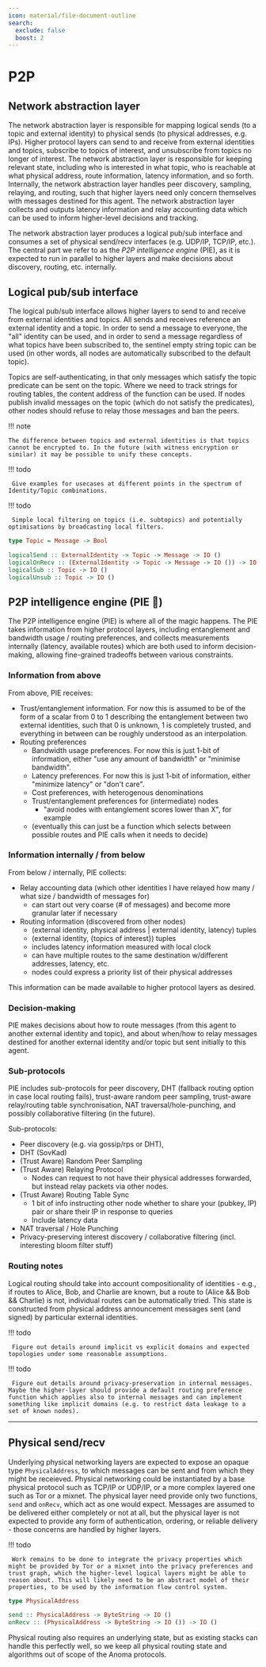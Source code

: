 ```yaml
---
icon: material/file-document-outline
search:
  exclude: false
  boost: 2
---
```


# P2P

## Network abstraction layer

The network abstraction layer is responsible for mapping logical sends (to a topic and external identity) to physical sends (to physical addresses, e.g. IPs). Higher protocol layers can send to and receive from external identities and topics, subscribe to topics of interest, and unsubscribe from topics no longer of interest. The network abstraction layer is responsible for keeping relevant state, including who is interested in what topic, who is reachable at what physical address, route information, latency information, and so forth. Internally, the network abstraction layer handles peer discovery, sampling, relaying, and routing, such that higher layers need only concern themselves with messages destined for this agent. The network abstraction layer collects and outputs latency information and relay accounting data which can be used to inform higher-level decisions and tracking.

The network abstraction layer produces a logical pub/sub interface and consumes a set of physical send/recv interfaces (e.g. UDP/IP, TCP/IP, etc.). The central part we refer to as the _P2P intelligence engine_ (PIE), as it is expected to run in parallel to higher layers and make decisions about discovery, routing, etc. internally.

## Logical pub/sub interface

The logical pub/sub interface allows higher layers to send to and receive from external identities and topics. All sends and receives reference an external identity and a topic. In order to send a message to everyone, the "all" identity can be used, and in order to send a message regardless of what topics have been subscribed to, the sentinel empty string topic can be used (in other words, all nodes are automatically subscribed to the default topic).

Topics are self-authenticating, in that only messages which satisfy the topic predicate can be sent on the topic. Where we need to track strings for routing tables, the content address of the function can be used. If nodes publish invalid messages on the topic (which do not satisfy the predicates), other nodes should refuse to relay those messages and ban the peers.

!!! note

    The difference between topics and external identities is that topics cannot be encrypted to. In the future (with witness encryption or similar) it may be possible to unify these concepts.

!!! todo

     Give examples for usecases at different points in the spectrum of Identity/Topic combinations.

!!! todo

     Simple local filtering on topics (i.e. subtopics) and potentially optimisations by broadcasting local filters.

```haskell
type Topic = Message -> Bool

logicalSend :: ExternalIdentity -> Topic -> Message -> IO ()
logicalOnRecv :: (ExternalIdentity -> Topic -> Message -> IO ()) -> IO () -- note: clarify notation for callback functions
logicalSub :: Topic -> IO ()
logicalUnsub :: Topic -> IO ()
```

## P2P intelligence engine (PIE 🥧)

The P2P intelligence engine (PIE) is where all of the magic happens. The PIE takes information from higher protocol layers, including entanglement and bandwidth usage / routing preferences, and collects measurements internally (latency, available routes) which are both used to inform decision-making, allowing fine-grained tradeoffs between various constraints.

### Information from above

From above, PIE receives:
- Trust/entanglement information. For now this is assumed to be of the form of a scalar from 0 to 1 describing the entanglement between two external identities, such that 0 is unknown, 1 is completely trusted, and everything in between can be roughly understood as an interpolation.
- Routing preferences
    - Bandwidth usage preferences. For now this is just 1-bit of information, either "use any amount of bandwidth" or "minimise bandwidth".
    - Latency preferences. For now this is just 1-bit of information, either "minimize latency" or "don't care".
    - Cost preferences, with heterogenous denominations
    - Trust/entanglement preferences for (intermediate) nodes
        - "avoid nodes with entanglement scores lower than X", for example
    - (eventually this can just be a function which selects between possible routes and PIE calls when it needs to decide)

### Information internally / from below

From below / internally, PIE collects:
- Relay accounting data (which other identities I have relayed how many / what size / bandwidth of messages for)
    - can start out very coarse (# of messages) and become more granular later if necessary
- Routing information (discovered from other nodes)
    - (external identity, physical address | external identity, latency) tuples
    - (external identity, {topics of interest}) tuples
    - includes latency information measured with local clock
    - can have multiple routes to the same destination w/different addresses, latency, etc.
    - nodes could express a priority list of their physical addresses

This information can be made available to higher protocol layers as desired.

### Decision-making

PIE makes decisions about how to route messages (from this agent to another external identity and topic), and about when/how to relay messages destined for another external identity and/or topic but sent initially to this agent.

### Sub-protocols

PIE includes sub-protocols for peer discovery, DHT (fallback routing option in case local routing fails), trust-aware random peer sampling, trust-aware relay/routing table synchronisation, NAT traversal/hole-punching, and possibly collaborative filtering (in the future).

Sub-protocols:
- Peer discovery (e.g. via gossip/rps or DHT),
- DHT (SovKad)
- (Trust Aware) Random Peer Sampling
- (Trust Aware) Relaying Protocol
    - Nodes can request to not have their physical addresses forwarded, but instead relay packets via other nodes.
- (Trust Aware) Routing Table Sync
  - 1 bit of info instructing other node whether to share your (pubkey, IP) pair or share their IP in response to queries
  - Include latency data
 - NAT traversal / Hole Punching
 - Privacy-preserving interest discovery / collaborative filtering (incl. interesting bloom filter stuff)

### Routing notes

Logical routing should take into account compositionality of identities - e.g., if routes to Alice, Bob, and Charlie are known, but a route to (Alice && Bob && Charlie) is not, individual routes can be automatically tried. This state is constructed from physical address announcement messages sent (and signed) by particular external identities.

!!! todo

     Figure out details around implicit vs explicit domains and expected topologies under some reasonable assumptions.

!!! todo

     Figure out details around privacy-preservation in internal messages. Maybe the higher-layer should provide a default routing preference function which applies also to internal messages and can implement something like implicit domains (e.g. to restrict data leakage to a set of known nodes).

---

## Physical send/recv

Underlying physical networking layers are expected to expose an opaque type `PhysicalAddress`, to which messages can be sent and from which they might be receieved. Physical networking could be instantiated by a base physical protocol such as TCP/IP or UDP/IP, or a more complex layered one such as Tor or a mixnet. The physical layer need provide only two functions, `send` and `onRecv`, which act as one would expect. Messages are assumed to be delivered either completely or not at all, but the physical layer is not expected to provide any form of authentication, ordering, or reliable delivery - those concerns are handled by higher layers.

!!! todo

     Work remains to be done to integrate the privacy properties which might be provided by Tor or a mixnet into the privacy preferences and  trust graph, which the higher-level logical layers might be able to reason about. This will likely need to be an abstract model of their properties, to be used by the information flow control system.

```haskell
type PhysicalAddress

send :: PhysicalAddress -> ByteString -> IO ()
onRecv :: (PhysicalAddress -> ByteString -> IO ()) -> IO ()
```

Physical routing also requires an underlying state, but as existing stacks can handle this perfectly well, so we keep all physical routing state and algorithms out of scope of the Anoma protocols.

